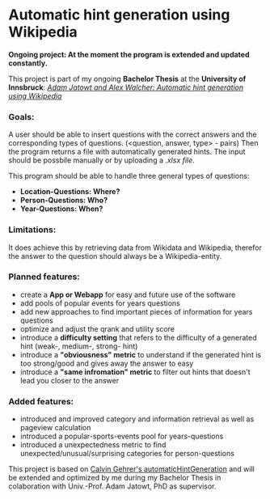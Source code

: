 # Automatic hint generation using Wikipedia 

**Ongoing project: At the moment the program is extended and updated constantly.**

This project is part of my ongoing **Bachelor Thesis** at the **University of Innsbruck**: 
[*Adam Jatowt and Alex Walcher: Automatic hint generation using Wikipedia*](https://ds-informatik.uibk.ac.at/doku.php?id=current_topics)

### **Goals:**
A user should be able to insert questions with the correct answers and the corresponding types of questions. (<question, answer, type> - pairs) Then the program returns a file with automatically generated hints. The input should be possbile manually or by uploading a *.xlsx file*. 

This program should be able to handle three general types of questions: 

 - **Location-Questions: Where?** 
 - **Person-Questions: Who?** 
 - **Year-Questions: When?** 

### **Limitations:**
It does achieve this by retrieving data from Wikidata and Wikipedia, therefor the answer to the question should always be a Wikipedia-entity.

### **Planned features:**

- create a **App or Webapp** for easy and future use of the software
- add pools of popular events for years questions
- add new approaches to find important pieces of information for years questions
- optimize and adjust the qrank and utility score 
- introduce a **difficulty setting** that refers to the difficulty of a generated hint (weak-, medium-, strong- hint)
- introduce a **"obviousness" metric** to understand if the generated hint is too strong/good and gives away the answer to easy
- introduce a **"same infromation" metric** to filter out hints that doesn't lead you closer to the answer

### **Added features:**
- introduced and improved category and information retrieval as well as pageview calculation
- introduced a popular-sports-events pool for years-questions
- introduced a unexpectedness metric to find unexpected/unusual/surprising categories for person-questions

This project is based on [Calvin Gehrer's automaticHintGeneration](https://github.com/calvingehrer/automaticHintGeneration#readme) and will be extended and optimized by me during my Bachelor Thesis in colaboration with Univ.-Prof. Adam Jatowt, PhD as supervisor. 
